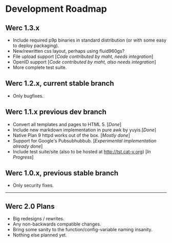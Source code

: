 Development Roadmap
===================

Werc 1.3.x
----------

* Include required p9p binaries in standard distribution (or with some easy to deploy packaging).
* New/rewritten css layout, perhaps using fluid960gs? 
* File upload support [*Code contributed by maht, needs integration*]
* OpenID support [*Code contributed by maht, also needs integration*]
* More complete test suite.


Werc 1.2.x, current stable branch
---------------------------------

* Only bugfixes.


Werc 1.1.x previous dev branch
------------------------------

* Convert all templates and pages to HTML 5. [*Done*]
* Include new markdown implementation in pure awk by yuyis.[*Done*]
* Native Plan 9 httpd works out of the box. [*Mostly done*]
* Support for Google's Pubsubhubbub. [*Experimental implementation already done*]
* Include test suite/site (also to be hosted at http://tst.cat-v.org) [*In Progress*]


Werc 1.0.x, previous stable branch
----------------------------------

* Only security fixes.


-----------------------------------------------------

Werc 2.0 Plans
--------------

* Big redesigns / rewrites.
* Any non-backwards compatible changes.
* Bring some sanity to the function/config-variable naming insanity.
* Nothing else planned yet.
